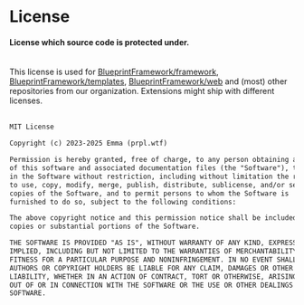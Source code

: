 # License
<h4 class="fw-light">License which source code is protected under.</h4><br/>

<div class="alert alert-primary mt-2 rounded-4" role="alert">
  <i class="bi bi-info mt-1" style="font-size:23px; float: left;"></i>
  <div class="ps-3 ms-3">This license is used for <a href="https://github.com/BlueprintFramework/framework" class="alert-link">BlueprintFramework/framework</a>, <a href="https://github.com/BlueprintFramework/templates" class="alert-link">BlueprintFramework/templates</a>, <a href="https://github.com/BlueprintFramework/web" class="alert-link">BlueprintFramework/web</a> and (most) other repositories from our organization. Extensions might ship with different licenses.</div>
</div><br/>

```txt
MIT License

Copyright (c) 2023-2025 Emma (prpl.wtf)

Permission is hereby granted, free of charge, to any person obtaining a copy
of this software and associated documentation files (the "Software"), to deal
in the Software without restriction, including without limitation the rights
to use, copy, modify, merge, publish, distribute, sublicense, and/or sell
copies of the Software, and to permit persons to whom the Software is
furnished to do so, subject to the following conditions:

The above copyright notice and this permission notice shall be included in all
copies or substantial portions of the Software.

THE SOFTWARE IS PROVIDED "AS IS", WITHOUT WARRANTY OF ANY KIND, EXPRESS OR
IMPLIED, INCLUDING BUT NOT LIMITED TO THE WARRANTIES OF MERCHANTABILITY,
FITNESS FOR A PARTICULAR PURPOSE AND NONINFRINGEMENT. IN NO EVENT SHALL THE
AUTHORS OR COPYRIGHT HOLDERS BE LIABLE FOR ANY CLAIM, DAMAGES OR OTHER
LIABILITY, WHETHER IN AN ACTION OF CONTRACT, TORT OR OTHERWISE, ARISING FROM,
OUT OF OR IN CONNECTION WITH THE SOFTWARE OR THE USE OR OTHER DEALINGS IN THE
SOFTWARE.
```